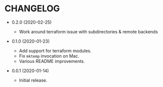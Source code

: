 # CHANGELOG

 -  0.2.0 (2020-02-25)
     * Work around terraform issue with subdirectories & remote backends

 -  0.1.0 (2020-01-23)
     *  Add support for terraform modules.
     *  Fix `mktemp` invocation on Mac.
     *  Various README improvements.

 -  0.0.1 (2020-01-14)
     *  Initial release.
